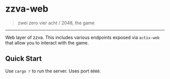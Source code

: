# zzva-web
> zwei zero vier acht / 2048, the game

---

Web layer of zzva. This includes various endpoints exposed via `actix-web` that allow you to interact with the game.

## Quick Start
Use `cargo r` to run the server. Uses port `8080`.